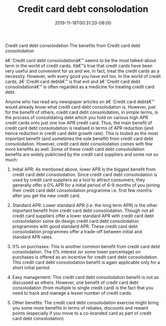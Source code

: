 ﻿---
title: "Credit card debt consolodation"
date: 2019-11-18T00:31:20-08:00
description: "Credit_Card_Debt Tips for Web Success"
featured_image: "/images/Credit_Card_Debt.jpg"
tags: ["Credit Card Debt"]
---

Credit card debt consolodation
The benefits from Credit card debt consolodation

â€˜Credit card debt consolodationâ€™ seems to be the most talked-about term in the world of credit cards. Itâ€™s true that credit cards have been very useful and convenient for us and we, in fact, treat the credit cards as a necessity. However, with every good you have evil too. In the world of credit cards, â€˜Credit card debtâ€™ is that evil and â€˜Credit card debt consolodationâ€™ is often regarded as a medicine for treating credit card debt. 

Anyone who has read any newspaper articles on â€˜Credit card debtâ€™ would already know what credit card debt consolodation is. However, just for the benefit of others, credit card debt consolodation, in simple terms, is the process of consolidating debt which you hold on various high APR credit cards onto just one low APR credit card. Thus, the main benefit of credit card debt consolodation is realised in terms of APR reduction (and hence reduction in credit card debt growth rate). This is touted as the most important benefit (and sometimes the sole benefit) from credit card debt consolodation. However, credit card debt consolodation comes with few more benefits as well. Some of these credit card debt consolodation benefits are widely publicised by the credit card suppliers and some not so much:

1.	Initial APR: As mentioned above, lower APR is the biggest benefit from credit card debt consolodation. Since credit card debt consolodation is used by credit card suppliers as a tool to attract consumers, they generally offer a 0% APR for a initial period of 6-9 months of you joining their credit card debt consolodation programme i.e. first few months after you get the new credit card.

2.	Standard APR: Lower standard APR (i.e. the long term APR) is the other important benefit from credit card debt consolodation. Though not all credit card suppliers offer a lower standard APR with credit card debt consolodation some do design credit card debt consolodation programmes with good standard APR. These credit card debt consolodation programmes offer a trade-off between initial and standard APR rates.

3.	0% on purchases: This is another common benefit from credit card debt consolodation. The 0% interest (or some lower percentage) on purchases is offered as an incentive for credit card debt consolodation. This credit card debt consolodation benefit is again applicable only for a short initial period.

4.	Easy management: This credit card debt consolodation benefit is not as discussed as others. However, one benefit of credit card debt consolodation (from multiple to single credit card) is the fact that you need to track and manage a lesser number of credit cards. 

5.	Other benefits: The credit card debt consolodation exercise might bring you some more benefits in terms of rebates, discounts and reward points (especially if you move to a co-branded card as part of credit card debt consolodation)

